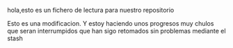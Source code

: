 hola,esto es un fichero de lectura para nuestro repositorio





Esto es una modificacion. Y estoy haciendo unos progresos muy chulos que seran interrumpidos que han sigo retomados sin problemas mediante el stash
